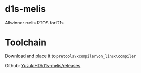 # d1s-melis
Allwinner melis RTOS for D1s

# Toolchain

Download and place it to `pretools\xcompiler\on_linux\compiler`

Github: [YuzukiHD/d1s-melis/releases](https://github.com/YuzukiHD/d1s-melis/releases)
